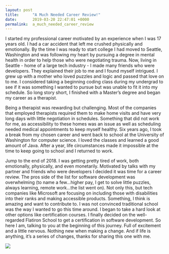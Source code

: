 ```yaml
---
layout: post
title:      "A Much Needed Career Review!"
date:       2019-03-20 22:47:01 +0000
permalink:  a_much_needed_career_review
---
```



I started my professional career motivated by an experience when I was 17 years old. I had a car accident that left me crushed physically and emotionally. By the time I was ready to start college I had moved to Seattle, Washington and was following my heart by pursuing a degree in mental health in order to help those who were negotiating trauma. Now, living in Seattle - home of a large tech industry - I made many friends who were developers. They explained their job to me and I found myself intrigued. I grew up with a mother who loved puzzles and logic and passed that love on to me. I considered taking a beginning coding class during my undergrad to see if it was something I wanted to pursue but was unable to fit it into my schedule. So long story short, I finished with a Master’s degree and began my career as a therapist.  

Being a therapist was rewarding but challenging. Most of the companies that employed therapists required them to make home visits and have very long days with little negotiation in schedules.  Something that did not work for me, as accessibility to these homes was an issue as well as scheduling needed medical appointments to keep myself healthy.  Six years ago, I took a break from my chosen career and went back to school at the University of Washington for computer science. I loved the classes and learned a good amount of Java. After a year, life circumstances made it impossible at the time to keep going to school and I returned to work.  

Jump to the end of 2018. I was getting pretty tired of work, both emotionally, physically, and even monetarily. Motivated by talks with my partner and friends who were developers I decided it was time for a career review. The pros side of the list for software development was overwhelming (to name a few...higher pay, I get to solve little puzzles, always learning, remote work...the list went on). Not only this, but tech companies like Microsoft are focusing on including those with disabilities into their ranks and making accessible products. Something, I think is amazing and want to contribute to.  I was not convinced traditional school was the way I wanted to go this time around. I began to take a hard look at other options like certification courses. I finally decided on the well-regarded Flatiron School to get a certification in software development. So here I am, talking to you at the beginning of this journey. Full of excitement and a little nervous. Nothing new when making a change. And if life is anything, it’s a series of changes, thanks for sharing this one with me.

![](https://commons.wikimedia.org/wiki/File:Seattle_Kerry_Park_Skyline.jpg#/media/File:Seattle_Kerry_Park_Skyline.jpg)


